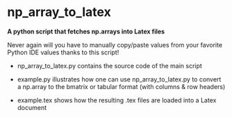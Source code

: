# np_array_to_latex
**A python script that fetches np.arrays into Latex files**

Never again will you have to manually copy/paste values from your favorite Python IDE values thanks to this script!
  - np_array_to_latex.py contains the source code of the main script

  - example.py illustrates how one can use np_array_to_latex.py to convert a np.array to the bmatrix or tabular format (with columns & row headers)

  - example.tex shows how the resulting .tex files are loaded into a Latex document
